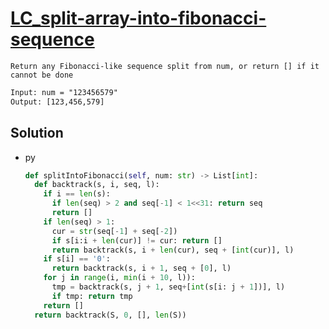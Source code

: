 # [LC_split-array-into-fibonacci-sequence](https://leetcode.com/problems/split-array-into-fibonacci-sequence)

```en
Return any Fibonacci-like sequence split from num, or return [] if it cannot be done
```

```txt
Input: num = "123456579"
Output: [123,456,579]
```

## Solution

* py

  ```py
  def splitIntoFibonacci(self, num: str) -> List[int]:
    def backtrack(s, i, seq, l):
      if i == len(s):
        if len(seq) > 2 and seq[-1] < 1<<31: return seq
        return []
      if len(seq) > 1:
        cur = str(seq[-1] + seq[-2])
        if s[i:i + len(cur)] != cur: return []
        return backtrack(s, i + len(cur), seq + [int(cur)], l)
      if s[i] == '0':
        return backtrack(s, i + 1, seq + [0], l)
      for j in range(i, min(i + 10, l)):
        tmp = backtrack(s, j + 1, seq+[int(s[i: j + 1])], l)
        if tmp: return tmp
      return []
    return backtrack(S, 0, [], len(S))
  ```
